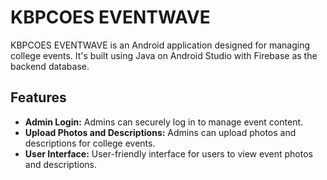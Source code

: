 # KBPCOES EVENTWAVE

KBPCOES EVENTWAVE is an Android application designed for managing college events. It's built using Java on Android Studio with Firebase as the backend database.

## Features
- **Admin Login:** Admins can securely log in to manage event content.
- **Upload Photos and Descriptions:** Admins can upload photos and descriptions for college events.
- **User Interface:** User-friendly interface for users to view event photos and descriptions.

